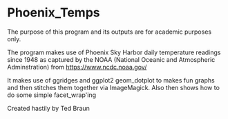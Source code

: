 # Phoenix_Temps
The purpose of this program and its outputs are for academic purposes only.

The program makes use of Phoenix Sky Harbor daily temperature readings since 1948 as captured by the NOAA (National Oceanic and Atmospheric Adminstration) from https://www.ncdc.noaa.gov/

It makes use of ggridges and ggplot2 geom_dotplot to makes fun graphs and then stitches them together via ImageMagick.
Also then shows how to do some simple facet_wrap'ing

Created hastily by Ted Braun